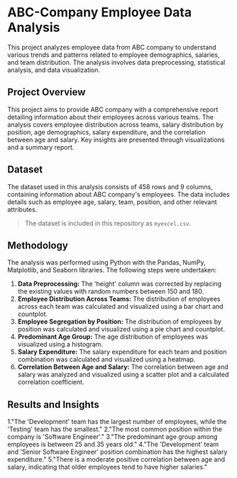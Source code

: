 # ABC-Company Employee Data Analysis
This project analyzes employee data from ABC company to understand various trends and patterns related to employee demographics, salaries, and team distribution.  The analysis involves data preprocessing, statistical analysis, and data visualization.

## Project Overview
This project aims to provide ABC company with a comprehensive report detailing information about their employees across various teams.  The analysis covers employee distribution across teams, salary distribution by position, age demographics, salary expenditure, and the correlation between age and salary.  Key insights are presented through visualizations and a summary report.

## Dataset
The dataset used in this analysis consists of 458 rows and 9 columns, containing information about ABC company's employees.  The data includes details such as employee age, salary, team, position, and other relevant attributes.
> The dataset is included in this repository as `myexcel.csv`.


## Methodology

The analysis was performed using Python with the Pandas, NumPy, Matplotlib, and Seaborn libraries. The following steps were undertaken:

1. **Data Preprocessing:** The 'height' column was corrected by replacing the existing values with random numbers between 150 and 180.
2. **Employee Distribution Across Teams:**  The distribution of employees across each team was calculated and visualized using a bar chart and countplot.
3. **Employee Segregation by Position:**  The distribution of employees by position was calculated and visualized using a pie chart and countplot.
4. **Predominant Age Group:** The age distribution of employees was visualized using a histogram.
5. **Salary Expenditure:** The salary expenditure for each team and position combination was calculated and visualized using a heatmap.
6. **Correlation Between Age and Salary:** The correlation between age and salary was analyzed and visualized using a scatter plot and a calculated correlation coefficient.
   

## Results and Insights
1."The 'Development' team has the largest number of employees, while the 'Testing' team has the smallest."
2."The most common position within the company is 'Software Engineer'."
3."The predominant age group among employees is between 25 and 35 years old."
4."The 'Development' team and 'Senior Software Engineer' position combination has the highest salary expenditure."
5."There is a moderate positive correlation between age and salary, indicating that older employees tend to have higher salaries."
